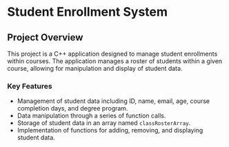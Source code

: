 # Student Enrollment System

## Project Overview
This project is a C++ application designed to manage student enrollments within courses. The application manages a roster of students within a given course, allowing for manipulation and display of student data. 

### Key Features
- Management of student data including ID, name, email, age, course completion days, and degree program.
- Data manipulation through a series of function calls.
- Storage of student data in an array named `classRosterArray`.
- Implementation of functions for adding, removing, and displaying student data.


